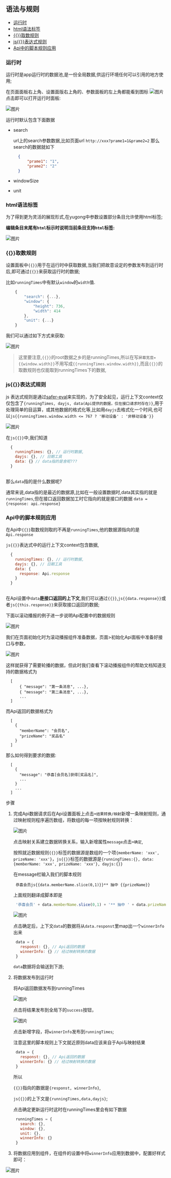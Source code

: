 ## 语法与规则
  - [运行时](#运行时)
  - [html语法标签](#html语法标签)
  - [{{}}取数规则](#取数规则)
  - [js{{}}表达式规则](#js表达式规则)
  - [Api中的脚本规则应用](#api中的脚本规则应用)
  
### 运行时

运行时是app运行时的数据池,是一份全局数据,供运行环境任何可以引用的地方使用;

在页面面板右上角、设置面版右上角的、参数面板的左上角都能看到图标 ![图片](./runicon.png) 点击即可以打开运行时面板:

![图片](./runningtime.png)

运行时默认包含下面数据

+ search
  
  url上的search参数数据,比如页面url `http://xxx?prame1=1&prame2=2` 那么search的数据就如下

  ```json
    {
        "prame1": "1",
        "prame2": "2"
    }
  ```

+ windowSize
+ unit

### html语法标签

为了得到更为灵活的展现形式,在yugong中参数设置部分条目允许使用html标签;

**编辑条目末尾有`html`标示时说明当前条目支持`html`标签:** 

![图片](./html.png)

### {{}}取数规则

设置面板中`{{}}`用于在运行时中获取数据,当我们把故意设定的参数发布到运行时后,即可通过`{{}}`来获取运行时的数据;

比如`runningTimes`中有默认`window`的`width`值.

```javascript
    {
        "search": {...},
        "window": {
            "height": 736,
            "width": 414
        },
        "unit": {...}
    }
```

我们可以通过如下方式来获取:

![图片](./getdata.png)

> 这里要注意,`{{}}`的root数据之乡的是runningTimes,所以在写`屏幕宽度={{window.width}}`不用写成`{{runningTimes.window.width}}`,而且`{{}}`的取数规则也仅能取到runningTimes下的数据,

### js{{}}表达式规则 

js 表达式规则是通过[safer-eval](https://github.com/commenthol/safer-eval#readme)来实现的，为了安全起见，运行上下文context仅仅包含了`{runningTimes, dayjs, data(Api提供的数据，仅在接口请求时存在)}`,用于处理简单的目运算，或其他数据的格式化等,比如用`dayjs`去格式化一个时间,也可以`js{{runningTimes.window.width <= 767 ? '移动设备' : '非移动设备'}}`

![图片](./js.png)

在`js{{}}`中,我们知道 
```javascript
  {
    runningTimes: {}, // 运行时数据,
    dayjs: {}, // 日期工具
    data: {} // data指的是舍呢???
  }
  
```
那么`data`指的是什么数据呢?

通常来说,data指的是最近的数据源,比如在一般设置数据时,data其实指的就是`runningTimes`,但在接口返回数据加工时它指向的就是接口的数据  `data = {response: api.response}`



### Api中的脚本规则应用

在Api中`{{}}`取数规则取的不再是`runningTimes`,他的数据源指向的是`Api.response`

`js{{}}`表达式中的运行上下文context包含数据,

```javascript
  {
    runningTimes: {}, // 运行时数据,
    dayjs: {}, // 日期工具
    data: {
      response: Api.response
    }
  }
  
```

在Api设置中`data`**是接口返回的上下文**,我们可以通过`{{}}`,`js{{data.response}}`或者`js{{this.response}}`来获取接口返回的数据;

下面以滚动播报的例子进一步说明Api配置中的数据规则

![图片](./ex.png)

我们在页面初始化时为滚动播报组件准备数据，页面>初始化Api面板中准备好接口与参数，

![图片](./exapi.png)

这样就获得了需要轮播的数据，但此时我们查看下滚动播报组件的帮助文档知道支持的数据格式为

```
  [
      { "message": "第一条消息", ...},
      { "message": "第二条消息", ...},
      ...
  ]
```

而Api返回的数据格式为

```
  [
    {
      "memberName": "会员名",
      "prizeName": "奖品名"
    }
  ]

```

那么如何得到要求的数据:

  ```
    [
      {
        "message": "恭喜[会员名]获得[奖品名]",
        ...
      }
      ...
    ]
  ```
步骤

1. 完成Api数据请求后在Api设置面板上点击`+结果转换/映射`新增一条映射规则，通过映射规则程序遍历数组，将数组的每一项按映射规则转换：
   
   ![图片](./map.png)

   点击映射关系建立数据转换关系，输入新增属性`message`点击`+确定`,
   
   按照就近数据规则`{{}}`标签的数据源是数组的一个项`{memberName: 'xxx', prizeName: 'xxx'}`，`js{{}}`标签的数据源是`{runningTimes:{}, data:{memberName: 'xxx', prizeName: 'xxx'}, dayjs:{}}`
   
   在message栏输入我们的脚本规则

   ```
    恭喜会员js{{data.memberName.slice(0,1)}}** 抽中 {{prizeName}}
   ```

   上面规则翻译成脚本即是

   ```javascript
    '恭喜会员' + data.memberName.slice(0,1) + '** 抽中 ' + data.prizeName
   ```

   ![图片](./mapdetail.png)

   点击确定后，上下文`data`的数据将从`data.responst`里map出一个`winnerInfo`出来

   ```javascript
    data = {
      responst: {}, // Api返回的数据
      winnerInfo: {} // 经过映射转换的数据
    }
   ```

   `data`数据将会输送到下游;


2. 将数据发布到运行时
   
   将Api返回数据发布到runningTimes

   ![图片](./publish.png)

   点击将结果发布到全局下的`success`按钮，

   ![图片](./successpublish.png)

   点击新增字段，将`winnerInfo`发布到`runningTimes`;

   注意这里的脚本规则上下文就近原则data应该来自于Api与映射结果

   ```javascript
    data = {
      responst: {}, // Api返回的数据
      winnerInfo: {} // 经过映射转换的数据
    }
   ```

   所以
   
   `{{}}`指向的数据是`{responst, winnerInfo}`,
   
   `js{{}}`的上下文是`{runningTimes,data,dayjs}`;

   点击确定更新运行时这时在runningTimes里会有如下数据

   ```javascript
    runningTimes = {
      search: {},
      window: {},
      unit: {},
      winnerInfo: {}
    }
   ```

3. 将数据应用到组件，在组件的设置中将`winnerInfo`应用到数据中，配置好样式即可：

![图片](./record.gif)
   




